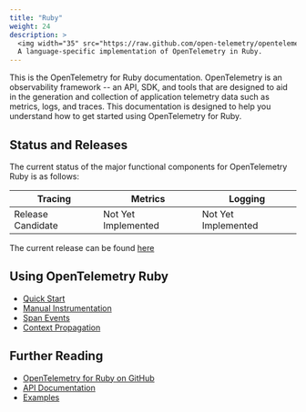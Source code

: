 ```yaml
---
title: "Ruby"
weight: 24
description: >
  <img width="35" src="https://raw.github.com/open-telemetry/opentelemetry.io/main/iconography/32x32/Ruby_SDK.svg"></img>
  A language-specific implementation of OpenTelemetry in Ruby.
---
```


This is the OpenTelemetry for Ruby documentation. OpenTelemetry is an observability framework -- an API, SDK, and tools that are designed to aid in the generation and collection of application telemetry data such as metrics, logs, and traces.
This documentation is designed to help you understand how to get started using OpenTelemetry for Ruby.

## Status and Releases

The current status of the major functional components for OpenTelemetry Ruby is
as follows:

| Tracing | Metrics | Logging |
| ------- | ------- | ------- |
| Release Candidate | Not Yet Implemented | Not Yet Implemented |

The current release can be found [here](https://github.com/open-telemetry/opentelemetry-ruby/releases)

## Using OpenTelemetry Ruby

- [Quick Start](quick_start.md)
- [Manual Instrumentation](manual_instrumentation.md)
- [Span Events](span_events.md)
- [Context Propagation](context_propagation.md)

## Further Reading

- [OpenTelemetry for Ruby on GitHub](https://github.com/open-telemetry/opentelemetry-ruby)
- [API Documentation](https://open-telemetry.github.io/opentelemetry-ruby/)
- [Examples](https://github.com/open-telemetry/opentelemetry-ruby/tree/main/examples)
